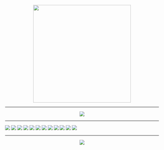 <p align="center">
 <img src="https://media.giphy.com/media/d31vTpVi1LAcDvdm/giphy.gif" width="320"/>
</p>

---

<p align="center">
  <img src="https://readme-typing-svg.herokuapp.com/?lines=Vjatseslav+Totski;aka+TossSky;&center=true&width=300&height=30&color=FFFFFF&background=000000" />
</p>

---

<p align="center">

![](https://img.shields.io/badge/OS-Linux-black?style=flat&logo=linux&logoColor=white)
![](https://img.shields.io/badge/Security-Kali_Linux-black?style=flat&logo=kalilinux&logoColor=white)
![](https://img.shields.io/badge/Forensics-Wireshark-black?style=flat&logo=wireshark&logoColor=white)
![](https://img.shields.io/badge/Reverse-Ghidra-black?style=flat&logo=ghidra&logoColor=white)
![](https://img.shields.io/badge/IDS-Snort-black?style=flat&logo=snort&logoColor=white)
![](https://img.shields.io/badge/SIEM-Splunk-black?style=flat&logo=splunk&logoColor=white)
![](https://img.shields.io/badge/Backend-Python-black?style=flat&logo=python&logoColor=white)
![](https://img.shields.io/badge/DB-PostgreSQL-black?style=flat&logo=postgresql&logoColor=white)
![](https://img.shields.io/badge/Shell-Bash-black?style=flat&logo=gnubash&logoColor=white)
![](https://img.shields.io/badge/Tools-Docker-black?style=flat&logo=docker&logoColor=white)
![](https://img.shields.io/badge/Tools-Kubernetes-black?style=flat&logo=kubernetes&logoColor=white)
![](https://img.shields.io/badge/Proxy-Nginx-black?style=flat&logo=nginx&logoColor=white)

</p>


---

<p align="center">
  <img src="https://github-readme-stats.vercel.app/api?username=TossSky&show_icons=true&hide_title=true&hide_border=true&count_private=true&bg_color=000000&text_color=FFFFFF&icon_color=FFFFFF&rank_icon=github"/>
</p>
